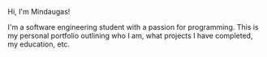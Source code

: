 Hi, I'm Mindaugas!

I'm a software engineering student with a passion for programming. This is my personal portfolio outlining who I am, what projects I have completed, my education, etc.
